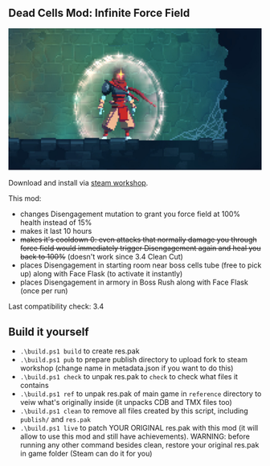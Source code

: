 ## Dead Cells Mod: Infinite Force Field

<img src="https://raw.githubusercontent.com/lerarosalene/dc-infinite-force-field/bd9bff6d4988580c2cf1848958565b7915fe2ca5/metadata/preview.jpg" width="600" />

Download and install via [steam workshop](https://steamcommunity.com/sharedfiles/filedetails/?id=2946881453).

This mod:
- changes Disengagement mutation to grant you force field at 100% health instead of 15%
- makes it last 10 hours
- ~~makes it's cooldown 0: even attacks that normally damage you through force field would immediately trigger Disengagement again and heal you back to 100%~~ (doesn't work since 3.4 Clean Cut)
- places Disengagement in starting room near boss cells tube (free to pick up) along with Face Flask (to activate it instantly)
- places Disengagement in armory in Boss Rush along with Face Flask (once per run)

Last compatibility check: 3.4

## Build it yourself

- `.\build.ps1 build` to create res.pak
- `.\build.ps1 pub` to prepare publish directory to upload fork to steam workshop (change name in metadata.json if you want to do this)
- `.\build.ps1 check` to unpak res.pak to `check` to check what files it contains
- `.\build.ps1 ref` to unpak res.pak of main game in `reference` directory to veiw what's originally inside (it unpacks CDB and TMX files too)
- `.\build.ps1 clean` to remove all files created by this script, including `publish/` and `res.pak`
- `.\build.ps1 live` to patch YOUR ORIGINAL res.pak with this mod (it will allow to use this mod and still have achievements). WARNING: before running any other command besides clean, restore your original res.pak in game folder (Steam can do it for you)
